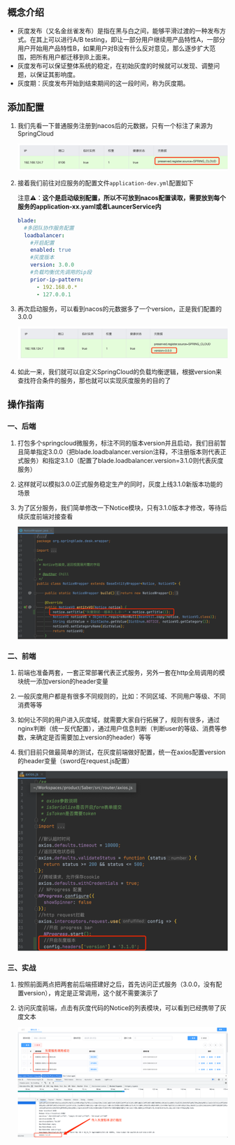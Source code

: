 ## 概念介绍

* 灰度发布（又名金丝雀发布）是指在黑与白之间，能够平滑过渡的一种发布方式。在其上可以进行A/B testing，即让一部分用户继续用产品特性A，一部分用户开始用产品特性B，如果用户对B没有什么反对意见，那么逐步扩大范围，把所有用户都迁移到B上面来。
* 灰度发布可以保证整体系统的稳定，在初始灰度的时候就可以发现、调整问题，以保证其影响度。
* 灰度期：灰度发布开始到结束期间的这一段时间，称为灰度期。



## 添加配置

1. 我们先看一下普通服务注册到nacos后的元数据，只有一个标注了来源为SpringCloud

   ![image-20220715211952067](../images/image-20220715211952067.png)

2. 接着我们前往对应服务的配置文件`application-dev.yml`配置如下

   注意⚠️：**这个是启动级别配置，所以不可放到nacos配置读取，需要放到每个服务的application-xx.yaml或者LauncerService内**

   ```yaml
   blade:
     #多团队协作服务配置
     loadbalancer:
       #开启配置
       enabled: true
       #灰度版本
       version: 3.0.0
       #负载均衡优先调用的ip段
       prior-ip-pattern:
         - 192.168.0.*
         - 127.0.0.1
   ```

3. 再次启动服务，可以看到nacos的元数据多了一个version，正是我们配置的3.0.0

   ![image-20220715212405460](../images/image-20220715212405460.png)

4. 如此一来，我们就可以自定义SpringCloud的负载均衡逻辑，根据version来查找符合条件的服务，那也就可以实现灰度服务的目的了



## 操作指南

### 一、后端

1. 打包多个springcloud微服务，标注不同的版本version并且启动，我们目前暂且简单指定3.0.0（把blade.loadbalancer.version注释，不注册版本则代表正式服务）和指定3.1.0（配置了blade.loadbalancer.version=3.1.0则代表灰度服务）

2. 这样就可以模拟3.0.0正式服务稳定生产的同时，灰度上线3.1.0新版本功能的场景

3. 为了区分服务，我们简单修改一下Notice模块，只有3.1.0版本才修改，等待后续灰度前端对接查看

   ![image-20220715214045854](../images/image-20220715214045854.png)

### 二、前端

1. 前端也准备两套，一套正常部署代表正式服务，另外一套在http全局调用的模块统一添加version的header变量
2. 一般灰度用户都是有很多不同规则的，比如：不同区域、不同用户等级、不同消费等等
3. 如何让不同的用户进入灰度域，就需要大家自行拓展了，规则有很多，通过nginx判断（统一反代配置），通过用户信息判断（判断user的等级、消费等参数，来确定是否需要加上version的header）等等

4. 我们目前只做最简单的测试，在灰度前端做好配置，统一在axios配置version的header变量（sword在request.js配置）

   ![image-20220715213227258](../images/image-20220715213227258.png)

### 三、实战

1. 按照前面两点把两套前后端搭建好之后，首先访问正式服务（3.0.0，没有配置version），肯定是正常调用，这个就不需要演示了

2. 访问灰度前端，点击有灰度代码的Notice的列表模块，可以看到已经携带了灰度文本

   ![image-20220715215559514](../images/image-20220715215559514.png)
